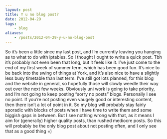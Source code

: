 ```yaml
---
layout: post
title: Y u no blog post?
date: 2012-04-29
tags:
    - blog
aliases:
    - /posts/2012-04-29-y-u-no-blog-post
---
```


So it’s been a little since my last post, and I’m currently leaving you hanging as to what to do with iptables. So I thought I ought to write a quick post. Tbh it’s probably not even been that long, but it feels like it. I’ve just come to the end of my first week of summer term, which has been good fun. It’s nice to be back into the swing of things at York, and it’s also nice to have a slightly less busy timetable than last term. I’ve still got lots planned, for this blog and the website in general, so hopefully those will slowly weedle their way out over the next few weeks. Obviously uni work is going to take priority, and I’m not going to keep posting “sorry no posts” blogs. Personally I see no point. If you’re not posting even vaugely good or interesting content, then there isn’t a lot of point in it. So my blog will probably stay fairly sporadic with blocks of posts when I have time to write them and some biggish gaps in between. But I see nothing wrong with that, as it means I aim for (generally) higher quality posts, than rushed mediocre posts. So this will probably be the only blog post about not posting often, and I only see that as a good thing =)
